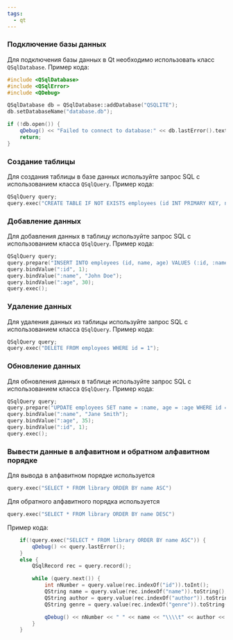 ```yaml
---
tags:
  - qt
---
```

###  Подключение базы данных

Для подключения базы данных в Qt необходимо использовать класс `QSqlDatabase`. Пример кода:

```cpp
#include <QSqlDatabase>
#include <QSqlError>
#include <QDebug>

QSqlDatabase db = QSqlDatabase::addDatabase("QSQLITE");
db.setDatabaseName("database.db");

if (!db.open()) {
    qDebug() << "Failed to connect to database:" << db.lastError().text();
    return;
}

```

### Создание таблицы

Для создания таблицы в базе данных используйте запрос SQL с использованием класса `QSqlQuery`. Пример кода:

```cpp
QSqlQuery query;
query.exec("CREATE TABLE IF NOT EXISTS employees (id INT PRIMARY KEY, name TEXT, age INT)");

```

### Добавление данных

Для добавления данных в таблицу используйте запрос SQL с использованием класса `QSqlQuery`. Пример кода:

```cpp
QSqlQuery query;
query.prepare("INSERT INTO employees (id, name, age) VALUES (:id, :name, :age)");
query.bindValue(":id", 1);
query.bindValue(":name", "John Doe");
query.bindValue(":age", 30);
query.exec();

```

### Удаление данных

Для удаления данных из таблицы используйте запрос SQL с использованием класса `QSqlQuery`. Пример кода:

```cpp
QSqlQuery query;
query.exec("DELETE FROM employees WHERE id = 1");

```

### Обновление данных

Для обновления данных в таблице используйте запрос SQL с использованием класса `QSqlQuery`. Пример кода:

```cpp
QSqlQuery query;
query.prepare("UPDATE employees SET name = :name, age = :age WHERE id = :id");
query.bindValue(":name", "Jane Smith");
query.bindValue(":age", 35);
query.bindValue(":id", 1);
query.exec();

```

### Вывести данные в алфавитном и обратном алфавитном порядке

Для вывода в алфавитном порядке используется

```cpp
query.exec("SELECT * FROM library ORDER BY name ASC")

```

Для обратного алфавитного порядка используется

```cpp
query.exec("SELECT * FROM library ORDER BY name DESC")

```

Пример кода:

```cpp
    if(!query.exec("SELECT * FROM library ORDER BY name ASC")) {
        qDebug() << query.lastError();
    }
    else {
        QSqlRecord rec = query.record();

        while (query.next()) {
            int nNumber = query.value(rec.indexOf("id")).toInt();
            QString name = query.value(rec.indexOf("name")).toString();
            QString author = query.value(rec.indexOf("author")).toString();
            QString genre = query.value(rec.indexOf("genre")).toString();

            qDebug() << nNumber << " " << name << "\\\\t" << author << "\\\\t" << genre;
        }
    }

```


